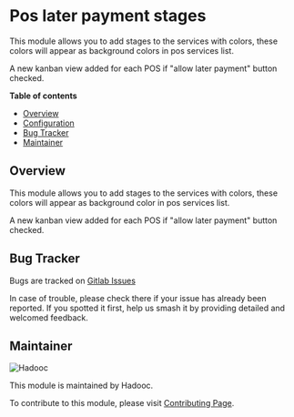 # Pos later payment stages

This module allows you to add stages to the services with colors, these colors will
appear as background colors in pos services list.

A new kanban view added for each POS if "allow later payment" button checked.

**Table of contents**

- [Overview](#overview)
- [Configuration](#configuration)
- [Bug Tracker](#bug-tracker)
- [Maintainer](#maintainer)

## Overview

This module allows you to add stages to the services with colors, these colors will
appear as background color in pos services list.

A new kanban view added for each POS if "allow later payment" button checked.

## Bug Tracker

Bugs are tracked on [Gitlab Issues](https://gitlab.com/hadooc/pos/-/issues)

In case of trouble, please check there if your issue has already been reported. If you
spotted it first, help us smash it by providing detailed and welcomed feedback.

## Maintainer

![Hadooc](https://hadooc.com/logo)

This module is maintained by Hadooc.

To contribute to this module, please visit
[Contributing Page](https://gitlab.com/hadooc/extra/wikis/Contributing).

